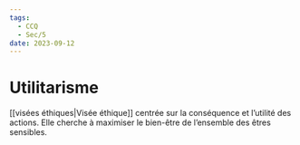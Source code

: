 ```yaml
---
tags:
  - CCQ
  - Sec/5
date: 2023-09-12
---
```


# Utilitarisme

[[visées éthiques|Visée éthique]] centrée sur la conséquence et l’utilité des actions. Elle cherche à maximiser le bien-être de l’ensemble des êtres sensibles.

